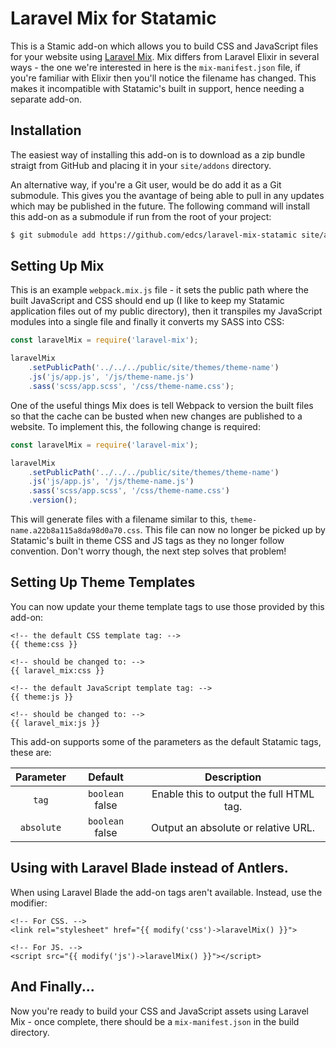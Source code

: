 # Laravel Mix for Statamic

This is a Stamic add-on which allows you to build CSS and JavaScript files for your website using
[Laravel Mix](https://github.com/JeffreyWay/laravel-mix). Mix differs from Laravel Elixir in several ways - the one we're
interested in here is the `mix-manifest.json` file, if you're familiar with Elixir then you'll notice the filename has changed.
This makes it incompatible with Statamic's built in support, hence needing a separate add-on.

## Installation

The easiest way of installing this add-on is to download as a zip bundle straigt from GitHub and placing it in your
`site/addons` directory.

An alternative way, if you're a Git user, would be do add it as a Git submodule. This gives you the avantage of being able
to pull in any updates which may be published in the future. The following command will install this add-on as a submodule if
run from the root of your project:

```bash
$ git submodule add https://github.com/edcs/laravel-mix-statamic site/addons/LaravelMix
```

## Setting Up Mix

This is an example `webpack.mix.js` file - it sets the public path where the built JavaScript and CSS should end up (I like to
keep my Statamic application files out of my public directory), then it transpiles my JavaScript modules into a single file
and finally it converts my SASS into CSS:

```javascript
const laravelMix = require('laravel-mix');

laravelMix
    .setPublicPath('../../../public/site/themes/theme-name')
    .js('js/app.js', '/js/theme-name.js')
    .sass('scss/app.scss', '/css/theme-name.css');
```

One of the useful things Mix does is tell Webpack to version the built files so that the cache can be busted when new changes
are published to a website. To implement this, the following change is required:

```javascript
const laravelMix = require('laravel-mix');

laravelMix
    .setPublicPath('../../../public/site/themes/theme-name')
    .js('js/app.js', '/js/theme-name.js')
    .sass('scss/app.scss', '/css/theme-name.css')
    .version();
```

This will generate files with a filename similar to this, `theme-name.a22b8a115a8da98d0a70.css`. This file can now no longer be
picked up by Statamic's built in theme CSS and JS tags as they no longer follow convention. Don't worry though, the next step
solves that problem!

## Setting Up Theme Templates

You can now update your theme template tags to use those provided by this add-on:

```
<!-- the default CSS template tag: -->
{{ theme:css }}

<!-- should be changed to: -->
{{ laravel_mix:css }}

<!-- the default JavaScript template tag: -->
{{ theme:js }}

<!-- should be changed to: -->
{{ laravel_mix:js }}
```

This add-on supports some of the parameters as the default Statamic tags, these are:

|  Parameter |     Default     |                Description               |
|:----------:|:---------------:|:----------------------------------------:|
|      `tag` | `boolean` false | Enable this to output the full HTML tag. |
| `absolute` | `boolean` false | Output an absolute or relative URL.      |

## Using with Laravel Blade instead of Antlers.

When using Laravel Blade the add-on tags aren't available. Instead, use the modifier:

```
<!-- For CSS. -->
<link rel="stylesheet" href="{{ modify('css')->laravelMix() }}">

<!-- For JS. -->
<script src="{{ modify('js')->laravelMix() }}"></script>
```

## And Finally...

Now you're ready to build your CSS and JavaScript assets using Laravel Mix - once complete, there should be a
`mix-manifest.json` in the build directory.

